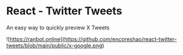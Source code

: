 # React - Twitter Tweets

An easy way to quickly preview X Tweets

![https://ranbot.online](https://github.com/encoreshao/react-twitter-tweets/blob/main/public/x-google.png)
